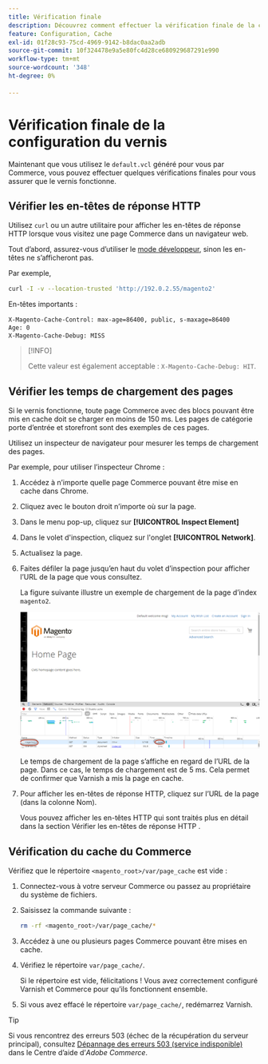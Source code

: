 ```yaml
---
title: Vérification finale
description: Découvrez comment effectuer la vérification finale de la configuration de votre vernis avec Adobe Commerce. Découvrez les étapes de test et les techniques de dépannage.
feature: Configuration, Cache
exl-id: 01f28c93-75cd-4969-9142-b8dac0aa2adb
source-git-commit: 10f324478e9a5e80fc4d28ce680929687291e990
workflow-type: tm+mt
source-wordcount: '348'
ht-degree: 0%

---
```


# Vérification finale de la configuration du vernis

Maintenant que vous utilisez le `default.vcl` généré pour vous par Commerce, vous pouvez effectuer quelques vérifications finales pour vous assurer que le vernis fonctionne.

## Vérifier les en-têtes de réponse HTTP

Utilisez `curl` ou un autre utilitaire pour afficher les en-têtes de réponse HTTP lorsque vous visitez une page Commerce dans un navigateur web.

Tout d’abord, assurez-vous d’utiliser le [mode développeur](../cli/set-mode.md#change-to-developer-mode), sinon les en-têtes ne s’afficheront pas.

Par exemple,

```bash
curl -I -v --location-trusted 'http://192.0.2.55/magento2'
```

En-têtes importants :

```
X-Magento-Cache-Control: max-age=86400, public, s-maxage=86400
Age: 0
X-Magento-Cache-Debug: MISS
```

>[!INFO]
>
>Cette valeur est également acceptable : `X-Magento-Cache-Debug: HIT`.

## Vérifier les temps de chargement des pages

Si le vernis fonctionne, toute page Commerce avec des blocs pouvant être mis en cache doit se charger en moins de 150 ms. Les pages de catégorie porte d’entrée et storefront sont des exemples de ces pages.

Utilisez un inspecteur de navigateur pour mesurer les temps de chargement des pages.

Par exemple, pour utiliser l’inspecteur Chrome :

1. Accédez à n’importe quelle page Commerce pouvant être mise en cache dans Chrome.
1. Cliquez avec le bouton droit n’importe où sur la page.
1. Dans le menu pop-up, cliquez sur **[!UICONTROL Inspect Element]**
1. Dans le volet d&#39;inspection, cliquez sur l&#39;onglet **[!UICONTROL Network]**.
1. Actualisez la page.
1. Faites défiler la page jusqu’en haut du volet d’inspection pour afficher l’URL de la page que vous consultez.

   La figure suivante illustre un exemple de chargement de la page d’index `magento2`.

   ![Cliquez sur la page que vous consultez](../../assets/configuration/varnish-inspector.png)

   Le temps de chargement de la page s’affiche en regard de l’URL de la page. Dans ce cas, le temps de chargement est de 5 ms. Cela permet de confirmer que Varnish a mis la page en cache.

1. Pour afficher les en-têtes de réponse HTTP, cliquez sur l’URL de la page (dans la colonne Nom).

   Vous pouvez afficher les en-têtes HTTP qui sont traités plus en détail dans la section Vérifier les en-têtes de réponse HTTP .

## Vérification du cache du Commerce

Vérifiez que le répertoire `<magento_root>/var/page_cache` est vide :

1. Connectez-vous à votre serveur Commerce ou passez au propriétaire du système de fichiers.
1. Saisissez la commande suivante :

   ```bash
   rm -rf <magento_root>/var/page_cache/*
   ```

1. Accédez à une ou plusieurs pages Commerce pouvant être mises en cache.
1. Vérifiez le répertoire `var/page_cache/`.

   Si le répertoire est vide, félicitations ! Vous avez correctement configuré Varnish et Commerce pour qu’ils fonctionnent ensemble.

1. Si vous avez effacé le répertoire `var/page_cache/`, redémarrez Varnish.

>[!TIP]
>
>Si vous rencontrez des erreurs 503 (échec de la récupération du serveur principal), consultez [Dépannage des erreurs 503 (service indisponible)](https://experienceleague.adobe.com/docs/commerce-knowledge-base/kb/troubleshooting/miscellaneous/troubleshooting-503-errors.html) dans le Centre d’aide d’_Adobe Commerce_.
